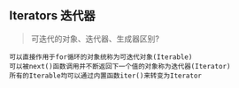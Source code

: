 ## Iterators 迭代器

> 可迭代的对象、迭代器、生成器区别?  

```
可以直接作用于for循环的对象统称为可迭代对象(Iterable)
可以被next()函数调用并不断返回下一个值的对象称为迭代器(Iterator)
所有的Iterable均可以通过内置函数iter()来转变为Iterator
```
